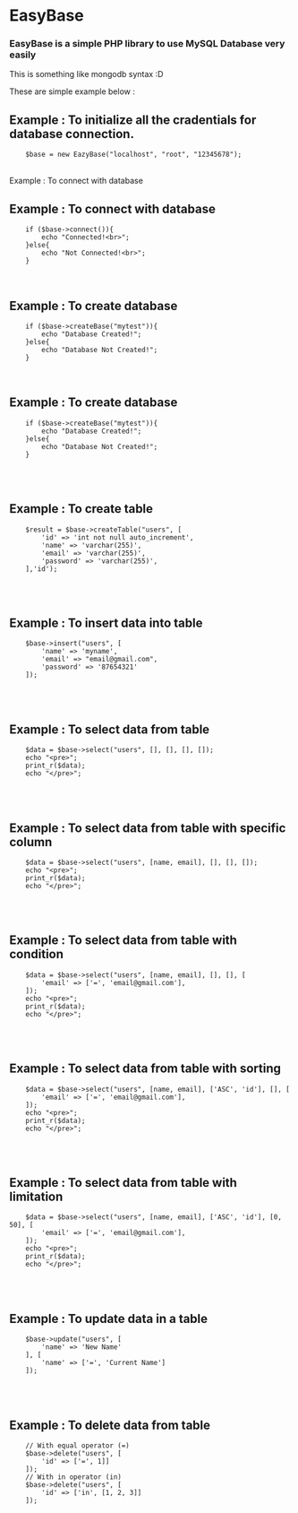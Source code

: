 <h1>EasyBase</h1>
<h3>EasyBase is a simple PHP library to use MySQL Database very easily</h3>

<p>This is something like mongodb syntax :D</p>

These are simple example below : 
<br>
<h2>Example : To initialize all the cradentials for database connection.</h2>

```
	$base = new EazyBase("localhost", "root", "12345678");
```
<br>
Example : To connect with database
<br>
<h2>Example : To connect with database</h2>

```
	if ($base->connect()){
		echo "Connected!<br>";
	}else{
		echo "Not Connected!<br>";
	}
```
<br>
<h2>Example : To create database</h2>

```
	if ($base->createBase("mytest")){
		echo "Database Created!";
	}else{
		echo "Database Not Created!";
	}
```
<br>
<h2>Example : To create database</h2>

```
	if ($base->createBase("mytest")){
		echo "Database Created!";
	}else{
		echo "Database Not Created!";
	}
```
<br>
<br>
<h2>Example : To create table</h2>

```
	$result = $base->createTable("users", [
		'id' => 'int not null auto_increment',
		'name' => 'varchar(255)',
		'email' => 'varchar(255)',
		'password' => 'varchar(255)',
	],'id');
```
<br>
<br>
<h2>Example : To insert data into table</h2>

```
	$base->insert("users", [
		'name' => 'myname',
		'email' => "email@gmail.com",
		'password' => '87654321'
	]);
```
<br>
<br>
<h2>Example : To select data from table</h2>

```
	$data = $base->select("users", [], [], [], []);
	echo "<pre>";
	print_r($data);
	echo "</pre>";
```
<br>
<br>
<h2>Example : To select data from table with specific column</h2>

```
	$data = $base->select("users", [name, email], [], [], []);
	echo "<pre>";
	print_r($data);
	echo "</pre>";
```
<br>
<br>
<h2>Example : To select data from table with condition</h2>

```
	$data = $base->select("users", [name, email], [], [], [	
		'email' => ['=', 'email@gmail.com'],
	]);
	echo "<pre>";
	print_r($data);
	echo "</pre>";
```
<br>
<br>
<h2>Example : To select data from table with sorting</h2>

```
	$data = $base->select("users", [name, email], ['ASC', 'id'], [], [	
		'email' => ['=', 'email@gmail.com'],
	]);
	echo "<pre>";
	print_r($data);
	echo "</pre>";
```
<br>
<br>
<h2>Example : To select data from table with limitation</h2>

```
	$data = $base->select("users", [name, email], ['ASC', 'id'], [0, 50], [	
		'email' => ['=', 'email@gmail.com'],
	]);
	echo "<pre>";
	print_r($data);
	echo "</pre>";
```
<br>
<br>
<h2>Example : To update data in a table</h2>

```
	$base->update("users", [
		'name' => 'New Name'
	], [
		'name' => ['=', 'Current Name']
	]);
```
<br>
<br>
<h2>Example : To delete data from table</h2>

```
	// With equal operator (=)
	$base->delete("users", [
		'id' => ['=', 1]]
	]);
	// With in operator (in)
	$base->delete("users", [
		'id' => ['in', [1, 2, 3]]
	]);
```